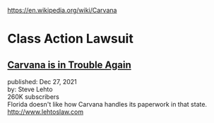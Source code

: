 https://en.wikipedia.org/wiki/Carvana

# Class Action Lawsuit
## [Carvana is in Trouble Again](https://youtu.be/FsA_P-iDKdQ)  
published: Dec 27, 2021  
by: Steve Lehto  
260K subscribers  
Florida doesn't like how Carvana handles its paperwork in that state.  
http://www.lehtoslaw.com

